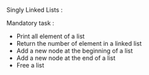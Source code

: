 Singly Linked Lists : 

Mandatory task : 
- Print all element of a list
- Return the number of element in a linked list 
- Add a new node at the beginning of a list
- Add a new node at the end of a list
- Free a list
